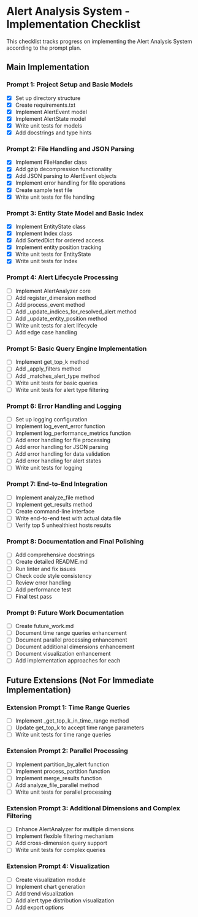 # Alert Analysis System - Implementation Checklist

This checklist tracks progress on implementing the Alert Analysis System according to the prompt plan.

## Main Implementation

### Prompt 1: Project Setup and Basic Models
- [x] Set up directory structure
- [x] Create requirements.txt
- [x] Implement AlertEvent model
- [x] Implement AlertState model
- [x] Write unit tests for models
- [x] Add docstrings and type hints

### Prompt 2: File Handling and JSON Parsing
- [x] Implement FileHandler class
- [x] Add gzip decompression functionality
- [x] Add JSON parsing to AlertEvent objects
- [x] Implement error handling for file operations
- [x] Create sample test file
- [x] Write unit tests for file handling

### Prompt 3: Entity State Model and Basic Index
- [x] Implement EntityState class
- [x] Implement Index class
- [x] Add SortedDict for ordered access
- [x] Implement entity position tracking
- [x] Write unit tests for EntityState
- [x] Write unit tests for Index

### Prompt 4: Alert Lifecycle Processing
- [ ] Implement AlertAnalyzer core
- [ ] Add register_dimension method
- [ ] Add process_event method
- [ ] Add _update_indices_for_resolved_alert method
- [ ] Add _update_entity_position method
- [ ] Write unit tests for alert lifecycle
- [ ] Add edge case handling

### Prompt 5: Basic Query Engine Implementation
- [ ] Implement get_top_k method
- [ ] Add _apply_filters method
- [ ] Add _matches_alert_type method
- [ ] Write unit tests for basic queries
- [ ] Write unit tests for alert type filtering

### Prompt 6: Error Handling and Logging
- [ ] Set up logging configuration
- [ ] Implement log_event_error function
- [ ] Implement log_performance_metrics function
- [ ] Add error handling for file processing
- [ ] Add error handling for JSON parsing
- [ ] Add error handling for data validation
- [ ] Add error handling for alert states
- [ ] Write unit tests for logging

### Prompt 7: End-to-End Integration
- [ ] Implement analyze_file method
- [ ] Implement get_results method
- [ ] Create command-line interface
- [ ] Write end-to-end test with actual data file
- [ ] Verify top 5 unhealthiest hosts results

### Prompt 8: Documentation and Final Polishing
- [ ] Add comprehensive docstrings
- [ ] Create detailed README.md
- [ ] Run linter and fix issues
- [ ] Check code style consistency
- [ ] Review error handling
- [ ] Add performance test
- [ ] Final test pass

### Prompt 9: Future Work Documentation
- [ ] Create future_work.md
- [ ] Document time range queries enhancement
- [ ] Document parallel processing enhancement
- [ ] Document additional dimensions enhancement
- [ ] Document visualization enhancement
- [ ] Add implementation approaches for each

## Future Extensions (Not For Immediate Implementation)

### Extension Prompt 1: Time Range Queries
- [ ] Implement _get_top_k_in_time_range method
- [ ] Update get_top_k to accept time range parameters
- [ ] Write unit tests for time range queries

### Extension Prompt 2: Parallel Processing
- [ ] Implement partition_by_alert function
- [ ] Implement process_partition function
- [ ] Implement merge_results function
- [ ] Add analyze_file_parallel method
- [ ] Write unit tests for parallel processing

### Extension Prompt 3: Additional Dimensions and Complex Filtering
- [ ] Enhance AlertAnalyzer for multiple dimensions
- [ ] Implement flexible filtering mechanism
- [ ] Add cross-dimension query support
- [ ] Write unit tests for complex queries

### Extension Prompt 4: Visualization
- [ ] Create visualization module
- [ ] Implement chart generation
- [ ] Add trend visualization
- [ ] Add alert type distribution visualization
- [ ] Add export options
